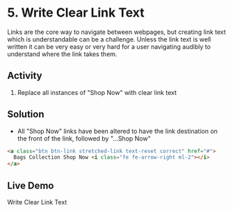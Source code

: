 # 5. Write Clear Link Text
Links are the core way to navigate between webpages, but creating link text which is understandable can be a challenge. Unless the link text is well written it can be very easy or very hard for a user navigating audibly to understand where the link takes them.

## Activity
1. Replace all instances of "Shop Now" with clear link text

## Solution
* All "Shop Now" links have been altered to have the link destination on the front of the link, followed by "...Shop Now"
```html
<a class="btn btn-link stretched-link text-reset correct" href="#">
  Bags Collection Shop Now <i class="fe fe-arrow-right ml-2"></i>
</a>
```

## Live Demo
Write Clear Link Text
